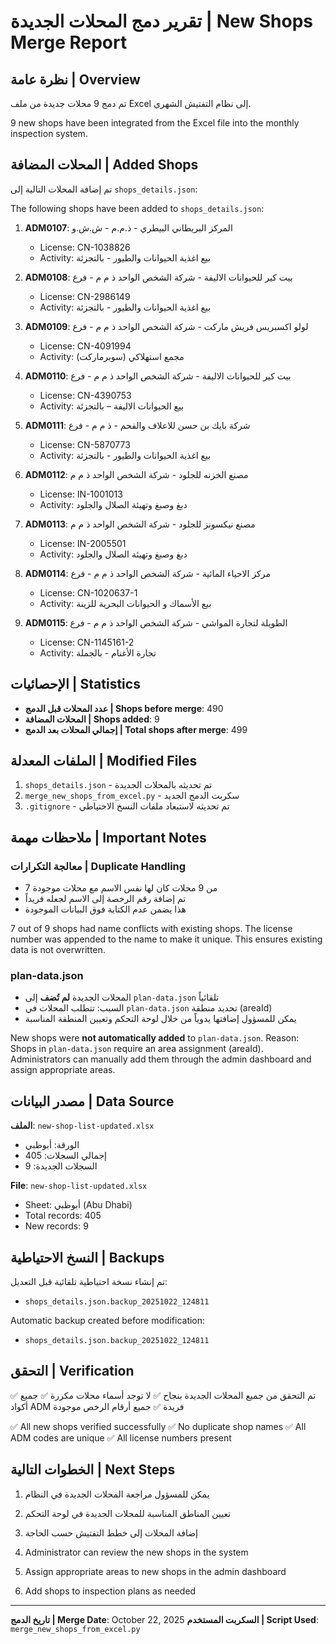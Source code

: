 # تقرير دمج المحلات الجديدة | New Shops Merge Report

## نظرة عامة | Overview

تم دمج 9 محلات جديدة من ملف Excel إلى نظام التفتيش الشهري.

9 new shops have been integrated from the Excel file into the monthly inspection system.

## المحلات المضافة | Added Shops

تم إضافة المحلات التالية إلى `shops_details.json`:

The following shops have been added to `shops_details.json`:

1. **ADM0107**: المركز البريطاني البيطري - ذ.م.م - ش.ش.و
   - License: CN-1038826
   - Activity: بيع اغذية الحيوانات والطيور - بالتجزئة

2. **ADM0108**: بيت كير للحيوانات الاليفة - شركة الشخص الواحد ذ م م - فرع
   - License: CN-2986149
   - Activity: بيع اغذية الحيوانات والطيور - بالتجزئة

3. **ADM0109**: لولو اكسبريس فريش ماركت - شركة الشخص الواحد ذ م م - فرع
   - License: CN-4091994
   - Activity: مجمع استهلاكي (سوبرماركت)

4. **ADM0110**: بيت كير للحيوانات الاليفة - شركة الشخص الواحد ذ م م - فرع
   - License: CN-4390753
   - Activity: بيع الحيوانات الاليفة – بالتجزئة

5. **ADM0111**: شركة بايك بن حسن للاعلاف والفحم - ذ م م - فرع
   - License: CN-5870773
   - Activity: بيع اغذية الحيوانات والطيور - بالتجزئة

6. **ADM0112**: مصنع الخزنه للجلود - شركة الشخص الواحد ذ م م
   - License: IN-1001013
   - Activity: دبغ وصبغ وتهيئة الصلال والجلود

7. **ADM0113**: مصنع نيكسونز للجلود - شركة الشخص الواحد ذ م م
   - License: IN-2005501
   - Activity: دبغ وصبغ وتهيئة الصلال والجلود

8. **ADM0114**: مركز الاحياء المائية - شركة الشخص الواحد ذ م م - فرع
   - License: CN-1020637-1
   - Activity: بيع الأسماك و الحيوانات البحرية للزينة

9. **ADM0115**: الطويلة لتجارة المواشي - شركة الشخص الواحد ذ م م - فرع
   - License: CN-1145161-2
   - Activity: تجارة الأغنام - بالجملة

## الإحصائيات | Statistics

- **عدد المحلات قبل الدمج | Shops before merge**: 490
- **المحلات المضافة | Shops added**: 9
- **إجمالي المحلات بعد الدمج | Total shops after merge**: 499

## الملفات المعدلة | Modified Files

1. `shops_details.json` - تم تحديثه بالمحلات الجديدة
2. `merge_new_shops_from_excel.py` - سكربت الدمج الجديد
3. `.gitignore` - تم تحديثه لاستبعاد ملفات النسخ الاحتياطي

## ملاحظات مهمة | Important Notes

### معالجة التكرارات | Duplicate Handling
- 7 من 9 محلات كان لها نفس الاسم مع محلات موجودة
- تم إضافة رقم الرخصة إلى الاسم لجعله فريداً
- هذا يضمن عدم الكتابة فوق البيانات الموجودة

7 out of 9 shops had name conflicts with existing shops.
The license number was appended to the name to make it unique.
This ensures existing data is not overwritten.

### plan-data.json
- المحلات الجديدة **لم تُضف** إلى `plan-data.json` تلقائياً
- السبب: تتطلب المحلات في `plan-data.json` تحديد منطقة (areaId)
- يمكن للمسؤول إضافتها يدوياً من خلال لوحة التحكم وتعيين المنطقة المناسبة

New shops were **not automatically added** to `plan-data.json`.
Reason: Shops in `plan-data.json` require an area assignment (areaId).
Administrators can manually add them through the admin dashboard and assign appropriate areas.

## مصدر البيانات | Data Source

**الملف**: `new-shop-list-updated.xlsx`
- الورقة: أبوظبي
- إجمالي السجلات: 405
- السجلات الجديدة: 9

**File**: `new-shop-list-updated.xlsx`
- Sheet: أبوظبي (Abu Dhabi)
- Total records: 405
- New records: 9

## النسخ الاحتياطية | Backups

تم إنشاء نسخة احتياطية تلقائية قبل التعديل:
- `shops_details.json.backup_20251022_124811`

Automatic backup created before modification:
- `shops_details.json.backup_20251022_124811`

## التحقق | Verification

✅ تم التحقق من جميع المحلات الجديدة بنجاح
✅ لا توجد أسماء محلات مكررة
✅ جميع أكواد ADM فريدة
✅ جميع أرقام الرخص موجودة

✅ All new shops verified successfully
✅ No duplicate shop names
✅ All ADM codes are unique
✅ All license numbers present

## الخطوات التالية | Next Steps

1. يمكن للمسؤول مراجعة المحلات الجديدة في النظام
2. تعيين المناطق المناسبة للمحلات الجديدة في لوحة التحكم
3. إضافة المحلات إلى خطط التفتيش حسب الحاجة

1. Administrator can review the new shops in the system
2. Assign appropriate areas to new shops in the admin dashboard
3. Add shops to inspection plans as needed

---

**تاريخ الدمج | Merge Date**: October 22, 2025
**السكربت المستخدم | Script Used**: `merge_new_shops_from_excel.py`
